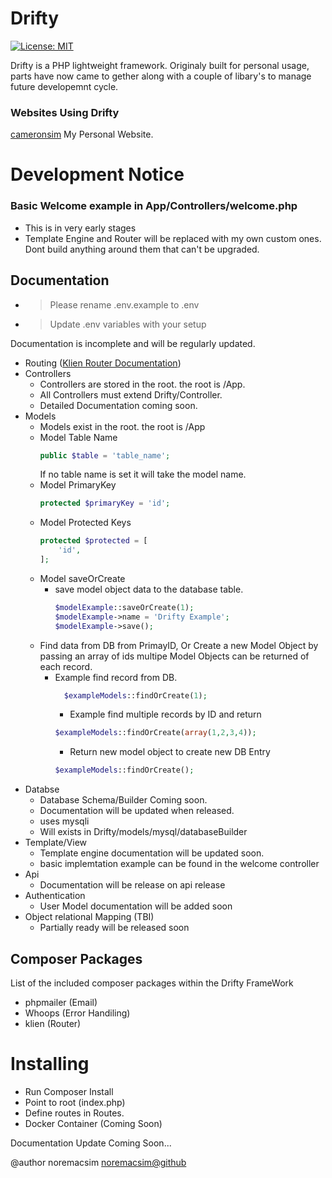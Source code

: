 # Drifty
[![License: MIT](https://img.shields.io/badge/License-MIT-yellow.svg)](https://opensource.org/licenses/MIT)

Drifty is a PHP lightweight framework. Originaly built for personal usage, parts have now came to gether along with a couple of libary's to manage future developemnt cycle.

### Websites Using Drifty
[cameronsim](https://cameronsim.uk) My Personal Website.

# Development Notice


### Basic Welcome example in App/Controllers/welcome.php

- This is in very early stages
- Template Engine and Router will be replaced with my own custom ones. Dont build anything around them that can't be upgraded.

## Documentation
* > Please rename .env.example to .env
* > Update .env variables with your setup

Documentation is incomplete and will be regularly updated.
- Routing ([Klien Router Documentation](https://github.com/klein/klein.php))
- Controllers
    - Controllers are stored in the root. the root is /App.
    - All Controllers must extend Drifty/Controller.
    - Detailed Documentation coming soon.
- Models
    - Models exist in the root. the root is /App
    - Model Table Name
      ```php
      public $table = 'table_name';
      ```
      If no table name is set it will take the model name.
    - Model PrimaryKey
      ```php
      protected $primaryKey = 'id';
      ```
    - Model Protected Keys
      ```php
      protected $protected = [
          'id',
      ];
      ```
    - Model saveOrCreate
        - save model object data to the database table.
            ```php
            $modelExample::saveOrCreate(1);
            $modelExample->name = 'Drifty Example';
            $modelExample->save();
            ```
    - Find data from DB from PrimayID, Or Create a new Model Object by passing an array of ids multipe Model Objects can be returned of each record.
        - Example find record from DB.
          ```php
            $exampleModels::findOrCreate(1);
          ```
            - Example find multiple records by ID and return
          ```php
          $exampleModels::findOrCreate(array(1,2,3,4));
          ```
            - Return new model object to create new DB Entry
          ```php
          $exampleModels::findOrCreate();
          ```
- Databse
    - Database Schema/Builder Coming soon.
    - Documentation will be updated when released.
    - uses mysqli
    - Will exists in Drifty/models/mysql/databaseBuilder
- Template/View
    - Template engine documentation will be updated soon.
    - basic implemtation example can be found in the welcome controller
- Api
    - Documentation will be release on api release
- Authentication
    - User Model documentation will be added soon
- Object relational Mapping (TBI)
    - Partially ready will be released soon

## Composer Packages
List of the included composer packages within the Drifty FrameWork

- phpmailer (Email)
- Whoops (Error Handiling)
- klien (Router)

# Installing
- Run Composer Install
- Point to root (index.php)
- Define routes in Routes.
- Docker Container (Coming Soon)

Documentation Update Coming Soon...

@author     noremacsim <noremacsim@github>
